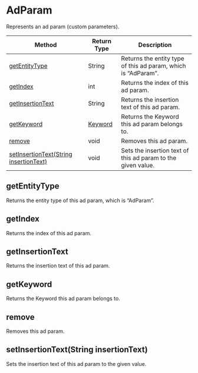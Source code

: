 # AdParam
Represents an ad param (custom parameters). 

|Method|Return Type|Description|
|-|-|-
[getEntityType]('#getentitytype')|String|Returns the entity type of this ad param, which is “AdParam”.<br />
[getIndex]('#getindex')|int|Returns the index of this ad param.<br />
[getInsertionText]('#getinsertiontext')|String|Returns the insertion text of this ad param.<br />
[getKeyword]('#getkeyword')|[Keyword](./Keyword)|Returns the Keyword this ad param belongs to.<br />
[remove]('#remove')|void|Removes this ad param.<br />
[setInsertionText(String insertionText)]('#setinsertiontext~string-insertiontext~')|void|Sets the insertion text of this ad param to the given value.<br />

## <a name="getentitytype"></a>getEntityType
Returns the entity type of this ad param, which is “AdParam”.


## <a name="getindex"></a>getIndex
Returns the index of this ad param.


## <a name="getinsertiontext"></a>getInsertionText
Returns the insertion text of this ad param.


## <a name="getkeyword"></a>getKeyword
Returns the Keyword this ad param belongs to.


## <a name="remove"></a>remove
Removes this ad param.


## <a name="setinsertiontext~string-insertiontext~"></a>setInsertionText(String insertionText)
Sets the insertion text of this ad param to the given value.


